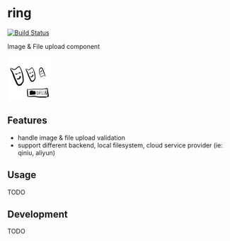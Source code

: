 # ring

[![Build Status](https://travis-ci.org/dyweb/ring.svg?branch=master)](https://travis-ci.org/dyweb/ring)

Image & File upload component

![ring-logo](ring.png)

## Features

- handle image & file upload validation
- support different backend, local filesystem, cloud service provider (ie: qiniu, aliyun)

## Usage

TODO

## Development

TODO